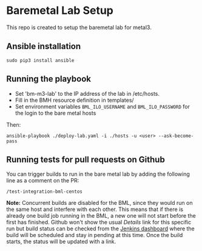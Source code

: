 # Baremetal Lab Setup

This repo is created to setup the baremetal lab for metal3.

## Ansible installation

`sudo pip3 install ansible`

## Running the playbook

* Set 'bm-m3-lab' to the IP address of the lab in /etc/hosts.
* Fill in the BMH resource definition in templates/
* Set environment variables `BML_ILO_USERNAME` and `BML_ILO_PASSWORD` for the login to the bare metal hosts

Then:

`ansible-playbook ./deploy-lab.yaml -i ./hosts -u <user> --ask-become-pass`

## Running tests for pull requests on Github

You can trigger builds to run in the bare metal lab by adding the following line as a comment on the PR:

```
/test-integration-bml-centos
```

**Note:** Concurrent builds are disabled for the BML, since they would run on the same host and interfere with each other.
This means that if there is already one build job running in the BML, a new one will not start before the first has finished.
Github won't show the usual *Details* link for this specific run but build status can be checked from the [Jenkins dashboard](https://jenkins.nordix.org/job/airship_metal3io_project_infra_bml_integration_tests_centos/) where the build will be scheduled and stay in pending at this time.
Once the build starts, the status will be updated with a link.
